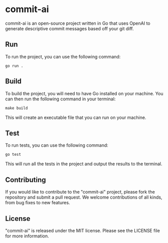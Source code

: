 # commit-ai
commit-ai is an open-source project written in Go that uses OpenAI to generate descriptive commit messages based off your git diff.

## Run
To run the project, you can use the following command:
```shell
go run .
```

## Build
To build the project, you will need to have Go installed on your machine. You can then run the following command in your terminal:

```shell
make build
```
This will create an executable file that you can run on your machine.

## Test
To run tests, you can use the following command:

```shell
go test
```

This will run all the tests in the project and output the results to the terminal.

## Contributing
If you would like to contribute to the "commit-ai" project, please fork the repository and submit a pull request. We welcome contributions of all kinds, from bug fixes to new features.

## License
"commit-ai" is released under the MIT license. Please see the LICENSE file for more information.